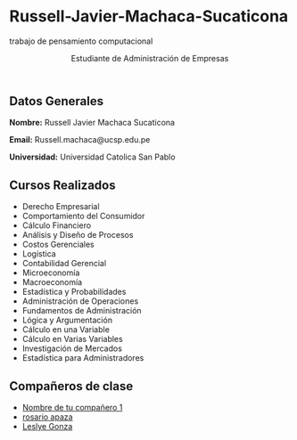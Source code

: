 <!DOCTYPE html>
# Russell-Javier-Machaca-Sucaticona
trabajo de pensamiento computacional
<html lang="es">
<head>
    <meta charset="UTF-8">
    <meta name="viewport" content="width=device-width, initial-scale=1.0">
</head>
<body>
    <header>
        <p>Estudiante de Administración de Empresas</p>
    </header>
  <section>
        <h2>Datos Generales</h2>
        <p><strong>Nombre:</strong> Russell Javier Machaca Sucaticona</p>
        <p><strong>Email:</strong> Russell.machaca@ucsp.edu.pe</p>
        <p><strong>Universidad:</strong> Universidad Catolica San Pablo</p>
    </section>
<body>
    <h2>Cursos Realizados</h2>
    <ul>
            <li>Derecho Empresarial</li>
            <li>Comportamiento del Consumidor</li>
            <li>Cálculo Financiero</li>
            <li>Análisis y Diseño de Procesos</li>
            <li>Costos Gerenciales</li>
            <li>Logística</li>
            <li>Contabilidad Gerencial</li>
            <li>Microeconomía</li>
            <li>Macroeconomía</li>
            <li>Estadística y Probabilidades</li>
            <li>Administración de Operaciones</li>
            <li>Fundamentos de Administración</li>
            <li>Lógica y Argumentación</li>
            <li>Cálculo en una Variable</li>
            <li>Cálculo en Varias Variables</li>
            <li>Investigación de Mercados</li>
            <li>Estadística para Administradores</li>
    </ul>
    <h2>Compañeros de clase</h2>
    <ul>
        <li><a href="enlace-a-la-página-del-compañero1.html">Nombre de tu compañero 1</a></li>
        <li><a href="https://rosarioapaza.github.io/rosarioleandraapazamamani/">rosario apaza</a></li>
        <li><a href="https://leslyegonza.github.io/LeslyeMilagrosGonzaRamos/">Leslye Gonza</a></li>
    </ul>
</body>
</html>
